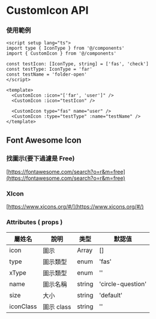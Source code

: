 # CustomIcon API

### 使用範例

```vue
<script setup lang="ts">
import type { IconType } from '@/components'
import { CustomIcon } from '@/components'

const testIcon: [IconType, string] = ['fas', 'check']
const testType: IconType = 'far'
const testName = 'folder-open'
</script>

<template>
  <CustomIcon :icon="['far', 'user']" />
  <CustomIcon :icon="testIcon" />

  <CustomIcon type="fas" name="user" />
  <CustomIcon :type="testType" :name="testName" />
</template>
```

## Font Awesome Icon

### 找圖示(要下過濾是 Free)

[https://fontawesome.com/search?o=r&m=free](https://fontawesome.com/search?o=r&m=free)

### XIcon
[https://www.xicons.org/#/](https://www.xicons.org/#/)

### Attributes ( props )

| 屬姓名    | 說明       | 类型   | 默認值            |
| --------- | ---------- | ------ | ----------------- |
| icon      | 圖示       | Array  | []                |
| type      | 圖示類型   | enum   | 'fas'             |
| xType     | 圖示類型   | enum   | ''                |
| name      | 圖示名稱   | string | 'circle-question' |
| size      | 大小       | string | 'default'         |
| iconClass | 圖示 class | string | ''                |
